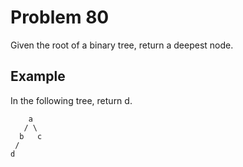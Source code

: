 # Problem 80

Given the root of a binary tree, return a deepest node.

## Example

In the following tree, return d.

```text
    a
   / \
  b   c
 /
d
```
